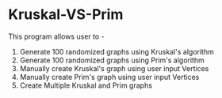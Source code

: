 # Kruskal-VS-Prim
This program allows user to -
1. Generate 100 randomized graphs using Kruskal's algorithm
2. Generate 100 randomized graphs using Prim's algorithm
3. Manually create Kruskal's graph using user input Vertices
4. Manually create Prim's graph using user input Vertices
5. Create Multiple Kruskal and Prim graphs
                              
